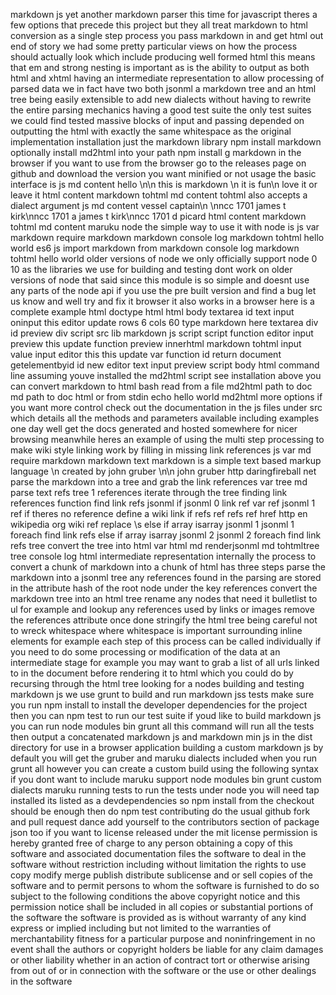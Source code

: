 markdown js yet another markdown parser this time for javascript theres a few options that precede this project but they all treat markdown to html conversion as a single step process you pass markdown in and get html out end of story we had some pretty particular views on how the process should actually look which include producing well formed html this means that em and strong nesting is important as is the ability to output as both html and xhtml having an intermediate representation to allow processing of parsed data we in fact have two both jsonml a markdown tree and an html tree being easily extensible to add new dialects without having to rewrite the entire parsing mechanics having a good test suite the only test suites we could find tested massive blocks of input and passing depended on outputting the html with exactly the same whitespace as the original implementation installation just the markdown library npm install markdown optionally install md2html into your path npm install g markdown in the browser if you want to use from the browser go to the releases page on github and download the version you want minified or not usage the basic interface is js md content hello \n\n this is markdown \n it is fun\n love it or leave it html content markdown tohtml md content tohtml also accepts a dialect argument js md content vessel captain\n \nncc 1701 james t kirk\nncc 1701 a james t kirk\nncc 1701 d picard html content markdown tohtml md content maruku node the simple way to use it with node is js var markdown require markdown markdown console log markdown tohtml hello world es6 js import markdown from markdown console log markdown tohtml hello world older versions of node we only officially support node 0 10 as the libraries we use for building and testing dont work on older versions of node that said since this module is so simple and doesnt use any parts of the node api if you use the pre built version and find a bug let us know and well try and fix it browser it also works in a browser here is a complete example html doctype html html body textarea id text input oninput this editor update rows 6 cols 60 type markdown here textarea div id preview div script src lib markdown js script script function editor input preview this update function preview innerhtml markdown tohtml input value input editor this this update var function id return document getelementbyid id new editor text input preview script body html command line assuming youve installed the md2html script see installation above you can convert markdown to html bash read from a file md2html path to doc md path to doc html or from stdin echo hello world md2html more options if you want more control check out the documentation in the js files under src which details all the methods and parameters available including examples one day well get the docs generated and hosted somewhere for nicer browsing meanwhile heres an example of using the multi step processing to make wiki style linking work by filling in missing link references js var md require markdown markdown text markdown is a simple text based markup language \n created by john gruber \n\n john gruber http daringfireball net parse the markdown into a tree and grab the link references var tree md parse text refs tree 1 references iterate through the tree finding link references function find link refs jsonml if jsonml 0 link ref var ref jsonml 1 ref if theres no reference define a wiki link if refs ref refs ref href http en wikipedia org wiki ref replace \s else if array isarray jsonml 1 jsonml 1 foreach find link refs else if array isarray jsonml 2 jsonml 2 foreach find link refs tree convert the tree into html var html md renderjsonml md tohtmltree tree console log html intermediate representation internally the process to convert a chunk of markdown into a chunk of html has three steps parse the markdown into a jsonml tree any references found in the parsing are stored in the attribute hash of the root node under the key references convert the markdown tree into an html tree rename any nodes that need it bulletlist to ul for example and lookup any references used by links or images remove the references attribute once done stringify the html tree being careful not to wreck whitespace where whitespace is important surrounding inline elements for example each step of this process can be called individually if you need to do some processing or modification of the data at an intermediate stage for example you may want to grab a list of all urls linked to in the document before rendering it to html which you could do by recursing through the html tree looking for a nodes building and testing markdown js we use grunt to build and run markdown jss tests make sure you run npm install to install the developer dependencies for the project then you can npm test to run our test suite if youd like to build markdown js you can run node modules bin grunt all this command will run all the tests then output a concatenated markdown js and markdown min js in the dist directory for use in a browser application building a custom markdown js by default you will get the gruber and maruku dialects included when you run grunt all however you can create a custom build using the following syntax if you dont want to include maruku support node modules bin grunt custom dialects maruku running tests to run the tests under node you will need tap installed its listed as a devdependencies so npm install from the checkout should be enough then do npm test contributing do the usual github fork and pull request dance add yourself to the contributors section of package json too if you want to license released under the mit license permission is hereby granted free of charge to any person obtaining a copy of this software and associated documentation files the software to deal in the software without restriction including without limitation the rights to use copy modify merge publish distribute sublicense and or sell copies of the software and to permit persons to whom the software is furnished to do so subject to the following conditions the above copyright notice and this permission notice shall be included in all copies or substantial portions of the software the software is provided as is without warranty of any kind express or implied including but not limited to the warranties of merchantability fitness for a particular purpose and noninfringement in no event shall the authors or copyright holders be liable for any claim damages or other liability whether in an action of contract tort or otherwise arising from out of or in connection with the software or the use or other dealings in the software